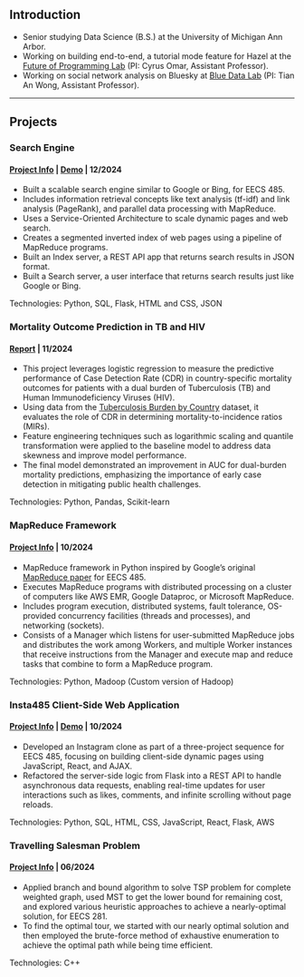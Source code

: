 ## Introduction

- Senior studying Data Science (B.S.) at the University of Michigan Ann Arbor.
- Working on building end-to-end, a tutorial mode feature for Hazel at the [Future of Programming Lab](https://neurocy.notion.site/Future-of-Programming-Lab-241d162461a04064ae1fd9ae32bf4cb1) (PI: Cyrus Omar, Assistant Professor).
- Working on social network analysis on Bluesky at [Blue Data Lab](https://www-personal.umd.umich.edu/~tiananw/lab.html) (PI: Tian An Wong, Assistant Professor).


---


## Projects

### Search Engine
#### [Project Info](https://reevafaisal.github.io/SearchEngine/) | [Demo](https://91b1-2600-6c44-74f0-94d0-70e4-ca3f-5740-98cf.ngrok-free.app) | 12/2024

- Built a scalable search engine similar to Google or Bing, for EECS 485.
- Includes information retrieval concepts like text analysis (tf-idf) and link analysis (PageRank), and parallel data processing with MapReduce.
- Uses a Service-Oriented Architecture to scale dynamic pages and web search.
- Creates a segmented inverted index of web pages using a pipeline of MapReduce programs.
- Built an Index server, a REST API app that returns search results in JSON format.
- Built a Search server, a user interface that returns search results just like Google or Bing.
    
Technologies: Python, SQL, Flask, HTML and CSS, JSON

### Mortality Outcome Prediction in TB and HIV  
#### [Report](https://reevafaisal.github.io/Performance-Predictions-in-TB-HIV/index.html) | 11/2024 
- This project leverages logistic regression to measure the predictive performance of Case Detection Rate (CDR) in country-specific mortality outcomes for patients with a dual burden of Tuberculosis (TB) and Human Immunodeficiency Viruses (HIV). 
- Using data from the [Tuberculosis Burden by Country](https://public.tableau.com/app/sample-data/TB_Burden_Country.csv?_gl=1*jep8cy*_ga*MTk5ODg2MTIzMi4xNzMxOTM4NzQx*_ga_8YLN0SNXVS*MTczMjU0MjY2OS42LjEuMTczMjU0MjgyNC4wLjAuMA..) dataset, it evaluates the role of CDR in determining mortality-to-incidence ratios (MIRs).
- Feature engineering techniques such as logarithmic scaling and quantile transformation were applied to the baseline model to address data skewness and improve model performance.
- The final model demonstrated an improvement in AUC for dual-burden mortality predictions, emphasizing the importance of early case detection in mitigating public health challenges.

Technologies: Python, Pandas, Scikit-learn 

### MapReduce Framework
#### [Project Info](https://reevafaisal.github.io/MapReduce/) | 10/2024

- MapReduce framework in Python inspired by Google’s original [MapReduce paper](https://static.googleusercontent.com/media/research.google.com/en//archive/mapreduce-osdi04.pdf) for EECS 485.
- Executes MapReduce programs with distributed processing on a cluster of computers like AWS EMR, Google Dataproc, or Microsoft MapReduce.
- Includes program execution, distributed systems, fault tolerance, OS-provided concurrency facilities (threads and processes), and networking (sockets).
- Consists of a Manager which listens for user-submitted MapReduce jobs and distributes the work among Workers, and multiple Worker instances that receive instructions from the Manager and execute map and reduce tasks that combine to form a MapReduce program.

Technologies: Python, Madoop (Custom version of Hadoop)

### Insta485 Client-Side Web Application
#### [Project Info](https://reevafaisal.github.io/Insta485/) | [Demo](http://ec2-18-219-187-14.us-east-2.compute.amazonaws.com/) | 10/2024  
- Developed an Instagram clone as part of a three-project sequence for EECS 485, focusing on building client-side dynamic pages using JavaScript, React, and AJAX.
- Refactored the server-side logic from Flask into a REST API to handle asynchronous data requests, enabling real-time updates for user interactions such as likes, comments, and infinite scrolling without page reloads.

Technologies: Python, SQL, HTML, CSS, JavaScript, React, Flask, AWS 

### Travelling Salesman Problem
#### [Project Info](https://reevafaisal.github.io/TSP/) | 06/2024                                                                                                
- Applied branch and bound algorithm to solve TSP problem for complete weighted graph, used MST to get the lower bound for remaining cost, and explored various heuristic approaches to achieve a nearly-optimal solution, for EECS 281.
- To find the optimal tour, we started with our nearly optimal solution and then employed the brute-force method of exhaustive enumeration to achieve the optimal path while being time efficient. 

Technologies: C++
